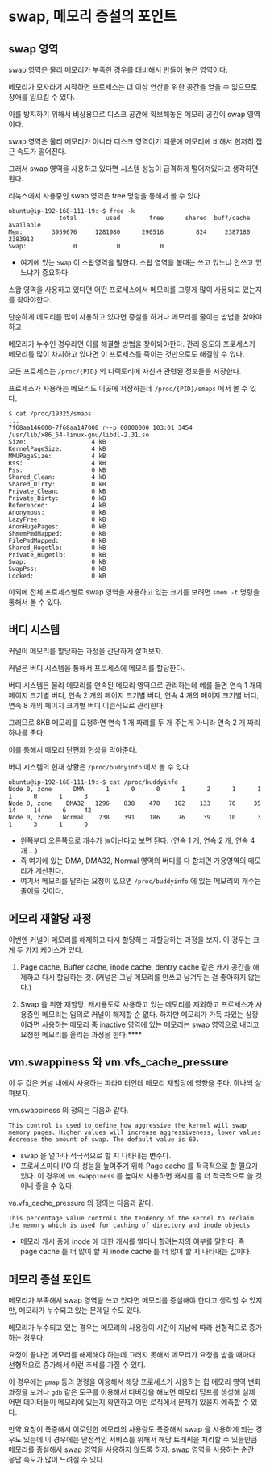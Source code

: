 # swap, 메모리 증설의 포인트

## swap 영역

swap 영역은 물리 메모리가 부족한 경우를 대비해서 만들어 놓은 영역이다.

메모리가 모자라기 시작하면 프로세스는 더 이상 연산을 위한 공간을 얻을 수 없으므로 장애를 일으킬 수 있다.

이를 방지하기 위해서 비상용으로 디스크 공간에 확보해놓은 메모리 공간이 swap 영역이다.

swap 영역은 물리 메모리가 아니라 디스크 영역이기 때문에 메모리에 비해서 현저히 접근 속도가 떨어진다.

그래서 swap 영역을 사용하고 있다면 시스템 성능이 급격하게 떨어져있다고 생각하면 된다.

리눅스에서 사용중인 swap 영역은 free 명령을 통해서 볼 수 있다.

```
ubuntu@ip-192-168-111-19:~$ free -k
              total        used        free      shared  buff/cache   available
Mem:        3959676     1281980      290516         824     2387180     2383912
Swap:             0           0           0
```
- 여기에 있는 `Swap` 이 스왑영역을 말한다. 스왑 영역을 볼때는 쓰고 있느냐 안쓰고 있느냐가 중요하다.

스왑 영역을 사용하고 있다면 어떤 프로세스에서 메모리를 그렇게 많이 사용되고 있는지를 찾아야한다.

단순하게 메모리를 많이 사용하고 있다면 증설을 하거나 메모리를 줄이는 방법을 찾아야 하고

메모리가 누수인 경우라면 이를 해결할 방법을 찾아봐야한다. 관리 용도의 프로세스가 메모리를 많이 차지하고 있다면 이 프로세스를 죽이는 것만으로도 해결할 수 있다.

모든 프로세스는 `/proc/{PID}` 의 디렉토리에 자신과 관련된 정보들을 저장한다. 

프로세스가 사용하는 메모리도 이곳에 저장하는데 `/proc/{PID}/smaps` 에서 볼 수 있다.

```
$ cat /proc/19325/smaps 
...
7f68aa146000-7f68aa147000 r--p 00000000 103:01 3454                      /usr/lib/x86_64-linux-gnu/libdl-2.31.so
Size:                  4 kB
KernelPageSize:        4 kB
MMUPageSize:           4 kB
Rss:                   4 kB
Pss:                   0 kB
Shared_Clean:          4 kB
Shared_Dirty:          0 kB
Private_Clean:         0 kB
Private_Dirty:         0 kB
Referenced:            4 kB
Anonymous:             0 kB
LazyFree:              0 kB
AnonHugePages:         0 kB
ShmemPmdMapped:        0 kB
FilePmdMapped:         0 kB
Shared_Hugetlb:        0 kB
Private_Hugetlb:       0 kB
Swap:                  0 kB
SwapPss:               0 kB
Locked:                0 kB
```

이외에 전체 프로세스별로 swap 영역을 사용하고 있는 크기를 보려면 `smem -t` 명령을 통해서 볼 수 있다.

## 버디 시스템 

커널이 메모리를 할당하는 과정을 간단하게 살펴보자.

커널은 버디 시스템을 통해서 프로세스에 메모리를 할당한다.

버디 시스템은 물리 메모리를 연속된 메모리 영역으로 관리하는데 예를 들면 연속 1 개의 페이지 크기별 버디, 연속 2 개의 페이지 크기별 버디, 연속 4 개의 페이지 크기별 버디, 연속 8 개의 페이지 크기별 버디 이런식으로 관리한다.

그러므로 8KB 메모리를 요청하면 연속 1 개 짜리를 두 개 주는게 아니라 연속 2 개 짜리 하나를 준다.

이를 통해서 메모리 단편화 현상을 막아준다.

버디 시스템의 현재 상황은 `/proc/buddyinfo` 에서 볼 수 있다.

```
ubuntu@ip-192-168-111-19:~$ cat /proc/buddyinfo
Node 0, zone      DMA      1      0      0      1      2      1      1      1      0      1      3
Node 0, zone    DMA32   1296    838    470    182    133     70     35     14     14      6     42
Node 0, zone   Normal    238    391    186     76     39     10      3      1      3      1      0
```

- 왼쪽부터 오른쪽으로 개수가 늘어난다고 보면 된다. (연속 1 개, 연속 2 개, 연속 4 개 ...) 
- 즉 여기에 있는 DMA, DMA32, Normal 영역의 버디를 다 합치면 가용영역의 메모리가 계산된다. 
- 여기서 메모리를 달라는 요청이 있으면 `/proc/buddyinfo` 에 있는 메모리의 개수는 줄어들 것이다.

## 메모리 재할당 과정 

이번엔 커널이 메모리를 해제하고 다시 할당하는 재할당하는 과정을 보자. 이 경우는 크게 두 가지 케이스가 있다.

1) Page cache, Buffer cache, inode cache, dentry cache 같은 캐시 공간을 해제하고 다시 할당하는 것. (커널은 그냥 메모리를 안쓰고 남겨두는 걸 좋아하지 않는다.)

2) Swap 을 위한 재할당. 캐시용도로 사용하고 있는 메모리를 제외하고 프로세스가 사용중인 메모리는 임의로 커널이 해제할 순 없다. 하지만 메모리가 가득 차있는 상황이라면 사용하는 메모리 중 inactive 영역에 있는 메모리는 swap 영역으로 내리고 요청한 메모리를 올리는 과정을 한다.****


## vm.swappiness 와 vm.vfs_cache_pressure

이 두 값은 커널 내에서 사용하는 파라미터인데 메모리 재할당에 영향을 준다. 하나씩 살펴보자.

vm.swappiness 의 정의는 다음과 같다.

```
This control is used to define how aggressive the kernel will swap memory pages. Higher values will increase aggressiveness, lower values decrease the amount of swap. The default value is 60.
```

- swap 을 얼마나 적극적으로 할 지 나타내는 변수다. 
- 프로세스마다 I/O 의 성능을 높여주기 위해 Page cache 를 적극적으로 할 필요가 있다. 이 경우에 `vm.swappiness` 를 높여서 사용하면 캐시를 좀 더 적극적으로 쓸 것이니 좋을 수 있다. 

va.vfs_cache_pressure 의 정의는 다음과 같다.

```
This percentage value controls the tendency of the kernel to reclaim the memory which is used for caching of directory and inode objects
```

- 메모리 캐시 중에 inode 에 대한 캐시를 얼마나 할려는지의 여부를 말한다. 즉 page cache 를 더 많이 할 지 inode cache 를 더 많이 할 지 나타내는 값이다.

## 메모리 증설 포인트

메모리가 부족해서 swap 영역을 쓰고 있다면 메모리를 증설해야 한다고 생각할 수 있지만, 메모리가 누수되고 있는 문제일 수도 있다.

메모리가 누수되고 있는 경우는 메모리의 사용량이 시간이 지남에 따라 선형적으로 증가하는 경우다. 

요청이 끝나면 메모리를 해제해야 하는데 그러지 못해서 메모리가 요청을 받을 때마다 선형적으로 증가해서 이런 추세를 가질 수 있다.

이 경우에는 `pmap` 등의 명령을 이용해서 해당 프로세스가 사용하는 힙 메모리 영역 변화 과정을 보거나 `gdb` 같은 도구를 이용해서 디버깅을 해보면 메모리 덤프를 생성해 실제 어떤 데이터들이 메모리에 있는지 확인하고 어떤 로직에서 문제가 있을지 예측할 수 있다.

만약 요청이 폭증해서 이로인한 메모리의 사용량도 폭증해서 swap 을 사용하게 되는 경우도 있는데 이 경우에는 안정적인 서비스를 위해서 해당 트래픽을 처리할 수 있을만큼 메모리를 증설해서 swap 영역을 사용하지 않도록 하자. swap 영역을 사용하는 순간 응답 속도가 많이 느려질 수 있다.



